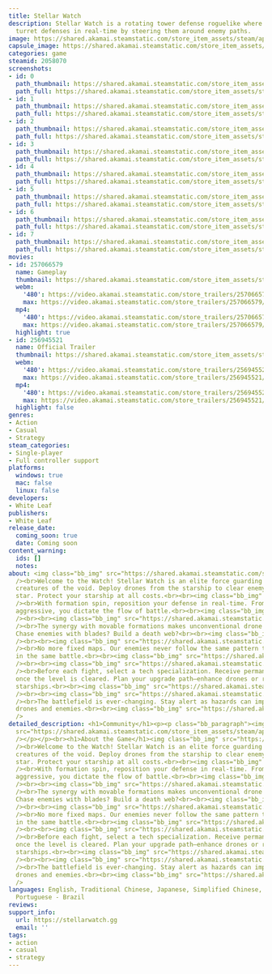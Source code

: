 ```yaml
---
title: Stellar Watch
description: Stellar Watch is a rotating tower defense roguelike where you can adjust
  turret defenses in real-time by steering them around enemy paths.
image: https://shared.akamai.steamstatic.com/store_item_assets/steam/apps/2058070/header.jpg?t=1731645597
capsule_image: https://shared.akamai.steamstatic.com/store_item_assets/steam/apps/2058070/8231fd87c6cd7b28de5f1cbafc559e06a7b6cea3/capsule_231x87.jpg?t=1731645597
categories: game
steamid: 2058070
screenshots:
- id: 0
  path_thumbnail: https://shared.akamai.steamstatic.com/store_item_assets/steam/apps/2058070/ss_b163bc8b91feffe06d0011b14b82f9e90c291c39.600x338.jpg?t=1731645597
  path_full: https://shared.akamai.steamstatic.com/store_item_assets/steam/apps/2058070/ss_b163bc8b91feffe06d0011b14b82f9e90c291c39.1920x1080.jpg?t=1731645597
- id: 1
  path_thumbnail: https://shared.akamai.steamstatic.com/store_item_assets/steam/apps/2058070/ss_865960211e4ced3df8e40a2f9afadcaedc1213cb.600x338.jpg?t=1731645597
  path_full: https://shared.akamai.steamstatic.com/store_item_assets/steam/apps/2058070/ss_865960211e4ced3df8e40a2f9afadcaedc1213cb.1920x1080.jpg?t=1731645597
- id: 2
  path_thumbnail: https://shared.akamai.steamstatic.com/store_item_assets/steam/apps/2058070/ss_a5c122230bf1a4b12ac4f95cc2590b4420395be0.600x338.jpg?t=1731645597
  path_full: https://shared.akamai.steamstatic.com/store_item_assets/steam/apps/2058070/ss_a5c122230bf1a4b12ac4f95cc2590b4420395be0.1920x1080.jpg?t=1731645597
- id: 3
  path_thumbnail: https://shared.akamai.steamstatic.com/store_item_assets/steam/apps/2058070/ss_4287ab3eba81b2f15459f9e5e7491c3234ac1615.600x338.jpg?t=1731645597
  path_full: https://shared.akamai.steamstatic.com/store_item_assets/steam/apps/2058070/ss_4287ab3eba81b2f15459f9e5e7491c3234ac1615.1920x1080.jpg?t=1731645597
- id: 4
  path_thumbnail: https://shared.akamai.steamstatic.com/store_item_assets/steam/apps/2058070/ss_069789233b74a18adddabf9d81a3f3c8ab2308f5.600x338.jpg?t=1731645597
  path_full: https://shared.akamai.steamstatic.com/store_item_assets/steam/apps/2058070/ss_069789233b74a18adddabf9d81a3f3c8ab2308f5.1920x1080.jpg?t=1731645597
- id: 5
  path_thumbnail: https://shared.akamai.steamstatic.com/store_item_assets/steam/apps/2058070/ss_6eb05c530f63304e6a9bd9ea769615242f4bd097.600x338.jpg?t=1731645597
  path_full: https://shared.akamai.steamstatic.com/store_item_assets/steam/apps/2058070/ss_6eb05c530f63304e6a9bd9ea769615242f4bd097.1920x1080.jpg?t=1731645597
- id: 6
  path_thumbnail: https://shared.akamai.steamstatic.com/store_item_assets/steam/apps/2058070/ss_10105ed90b265b5c406fb7b75ebd49b0784319ee.600x338.jpg?t=1731645597
  path_full: https://shared.akamai.steamstatic.com/store_item_assets/steam/apps/2058070/ss_10105ed90b265b5c406fb7b75ebd49b0784319ee.1920x1080.jpg?t=1731645597
- id: 7
  path_thumbnail: https://shared.akamai.steamstatic.com/store_item_assets/steam/apps/2058070/ss_ec699de17e46015690816b19daebe6d057629dd8.600x338.jpg?t=1731645597
  path_full: https://shared.akamai.steamstatic.com/store_item_assets/steam/apps/2058070/ss_ec699de17e46015690816b19daebe6d057629dd8.1920x1080.jpg?t=1731645597
movies:
- id: 257066579
  name: Gameplay
  thumbnail: https://shared.akamai.steamstatic.com/store_item_assets/steam/apps/257066579/a3387670a52e1df4ba121bc82b48e906b834ceb6/movie_600x337.jpg?t=1729277045
  webm:
    '480': https://video.akamai.steamstatic.com/store_trailers/257066579/movie480_vp9.webm?t=1729277045
    max: https://video.akamai.steamstatic.com/store_trailers/257066579/movie_max_vp9.webm?t=1729277045
  mp4:
    '480': https://video.akamai.steamstatic.com/store_trailers/257066579/movie480.mp4?t=1729277045
    max: https://video.akamai.steamstatic.com/store_trailers/257066579/movie_max.mp4?t=1729277045
  highlight: true
- id: 256945521
  name: Official Trailer
  thumbnail: https://shared.akamai.steamstatic.com/store_item_assets/steam/apps/256945521/movie.293x165.jpg?t=1683351952
  webm:
    '480': https://video.akamai.steamstatic.com/store_trailers/256945521/movie480_vp9.webm?t=1683351952
    max: https://video.akamai.steamstatic.com/store_trailers/256945521/movie_max_vp9.webm?t=1683351952
  mp4:
    '480': https://video.akamai.steamstatic.com/store_trailers/256945521/movie480.mp4?t=1683351952
    max: https://video.akamai.steamstatic.com/store_trailers/256945521/movie_max.mp4?t=1683351952
  highlight: false
genres:
- Action
- Casual
- Strategy
steam_categories:
- Single-player
- Full controller support
platforms:
  windows: true
  mac: false
  linux: false
developers:
- White Leaf
publishers:
- White Leaf
release_date:
  coming_soon: true
  date: Coming soon
content_warning:
  ids: []
  notes:
about: <img class="bb_img" src="https://shared.akamai.steamstatic.com/store_item_assets/steam/apps/2058070/extras/Divider_Headline0.png?t=1731645597"
  /><br>Welcome to the Watch! Stellar Watch is an elite force guarding stars from
  creatures of the void. Deploy drones from the starship to clear enemy waves on each
  star. Protect your starship at all costs.<br><br><img class="bb_img" src="https://shared.akamai.steamstatic.com/store_item_assets/steam/apps/2058070/extras/Divider_Headline1.png?t=1731645597"
  /><br>With formation spin, reposition your defense in real-time. From passive to
  aggressive, you dictate the flow of battle.<br><br><img class="bb_img" src="https://shared.akamai.steamstatic.com/store_item_assets/steam/apps/2058070/extras/Desc_Steer_Frame3.gif?t=1731645597"
  /><br><br><img class="bb_img" src="https://shared.akamai.steamstatic.com/store_item_assets/steam/apps/2058070/extras/Divider_Headline3.png?t=1731645597"
  /><br>The synergy with movable formations makes unconventional drone attacks possible.
  Chase enemies with blades? Build a death web?<br><br><img class="bb_img" src="https://shared.akamai.steamstatic.com/store_item_assets/steam/apps/2058070/extras/Desc_NewTactics_Frame.gif?t=1731645597"
  /><br><br><img class="bb_img" src="https://shared.akamai.steamstatic.com/store_item_assets/steam/apps/2058070/extras/Divider_Headline2.png?t=1731645597"
  /><br>No more fixed maps. Our enemies never follow the same pattern twice, even
  in the same battle.<br><br><img class="bb_img" src="https://shared.akamai.steamstatic.com/store_item_assets/steam/apps/2058070/extras/Desc_EnemyPath_Frame.gif?t=1731645597"
  /><br><br><img class="bb_img" src="https://shared.akamai.steamstatic.com/store_item_assets/steam/apps/2058070/extras/Divider_Headline4.png?t=1731645597"
  /><br>Before each fight, select a tech specialization. Receive permanent upgrades
  once the level is cleared. Plan your upgrade path—enhance drones or recruit new
  starships.<br><br><img class="bb_img" src="https://shared.akamai.steamstatic.com/store_item_assets/steam/apps/2058070/extras/Desc_AdvancedTech_Frame.gif?t=1731645597"
  /><br><br><img class="bb_img" src="https://shared.akamai.steamstatic.com/store_item_assets/steam/apps/2058070/extras/Divider_Headline5.png?t=1731645597"
  /><br>The battlefield is ever-changing. Stay alert as hazards can impact both your
  drones and enemies.<br><br><img class="bb_img" src="https://shared.akamai.steamstatic.com/store_item_assets/steam/apps/2058070/extras/Desc_Blackhole_Frame.gif?t=1731645597"
  />
detailed_description: <h1>Community</h1><p><p class="bb_paragraph"><img class="bb_img"
  src="https://shared.akamai.steamstatic.com/store_item_assets/steam/apps/2058070/extras/Discord_stellarwatch.png?t=1731645597"
  /></p></p><br><h1>About the Game</h1><img class="bb_img" src="https://shared.akamai.steamstatic.com/store_item_assets/steam/apps/2058070/extras/Divider_Headline0.png?t=1731645597"
  /><br>Welcome to the Watch! Stellar Watch is an elite force guarding stars from
  creatures of the void. Deploy drones from the starship to clear enemy waves on each
  star. Protect your starship at all costs.<br><br><img class="bb_img" src="https://shared.akamai.steamstatic.com/store_item_assets/steam/apps/2058070/extras/Divider_Headline1.png?t=1731645597"
  /><br>With formation spin, reposition your defense in real-time. From passive to
  aggressive, you dictate the flow of battle.<br><br><img class="bb_img" src="https://shared.akamai.steamstatic.com/store_item_assets/steam/apps/2058070/extras/Desc_Steer_Frame3.gif?t=1731645597"
  /><br><br><img class="bb_img" src="https://shared.akamai.steamstatic.com/store_item_assets/steam/apps/2058070/extras/Divider_Headline3.png?t=1731645597"
  /><br>The synergy with movable formations makes unconventional drone attacks possible.
  Chase enemies with blades? Build a death web?<br><br><img class="bb_img" src="https://shared.akamai.steamstatic.com/store_item_assets/steam/apps/2058070/extras/Desc_NewTactics_Frame.gif?t=1731645597"
  /><br><br><img class="bb_img" src="https://shared.akamai.steamstatic.com/store_item_assets/steam/apps/2058070/extras/Divider_Headline2.png?t=1731645597"
  /><br>No more fixed maps. Our enemies never follow the same pattern twice, even
  in the same battle.<br><br><img class="bb_img" src="https://shared.akamai.steamstatic.com/store_item_assets/steam/apps/2058070/extras/Desc_EnemyPath_Frame.gif?t=1731645597"
  /><br><br><img class="bb_img" src="https://shared.akamai.steamstatic.com/store_item_assets/steam/apps/2058070/extras/Divider_Headline4.png?t=1731645597"
  /><br>Before each fight, select a tech specialization. Receive permanent upgrades
  once the level is cleared. Plan your upgrade path—enhance drones or recruit new
  starships.<br><br><img class="bb_img" src="https://shared.akamai.steamstatic.com/store_item_assets/steam/apps/2058070/extras/Desc_AdvancedTech_Frame.gif?t=1731645597"
  /><br><br><img class="bb_img" src="https://shared.akamai.steamstatic.com/store_item_assets/steam/apps/2058070/extras/Divider_Headline5.png?t=1731645597"
  /><br>The battlefield is ever-changing. Stay alert as hazards can impact both your
  drones and enemies.<br><br><img class="bb_img" src="https://shared.akamai.steamstatic.com/store_item_assets/steam/apps/2058070/extras/Desc_Blackhole_Frame.gif?t=1731645597"
  />
languages: English, Traditional Chinese, Japanese, Simplified Chinese, German, Korean,
  Portuguese - Brazil
reviews:
support_info:
  url: https://stellarwatch.gg
  email: ''
tags:
- action
- casual
- strategy
---
```

